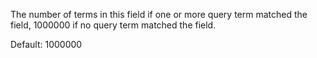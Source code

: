The number of terms in this field if one or more query term matched the field, 1000000 if no query term matched the field.

Default: 1000000